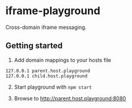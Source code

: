 # iframe-playground

Cross-domain iframe messaging.

## Getting started

1. Add domain mappings to your hosts file

```
127.0.0.1 parent.host.playground
127.0.0.1 child.host.playground
```

2. Start playground with `npm start`

3. Browse to <http://parent.host.playground:8080>
